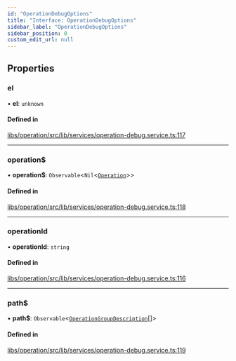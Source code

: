 ```yaml
---
id: "OperationDebugOptions"
title: "Interface: OperationDebugOptions"
sidebar_label: "OperationDebugOptions"
sidebar_position: 0
custom_edit_url: null
---
```


## Properties

### el

• **el**: `unknown`

#### Defined in

[libs/operation/src/lib/services/operation-debug.service.ts:117](https://github.com/cognizone/ng-cognizone/blob/861cbad/libs/operation/src/lib/services/operation-debug.service.ts#L117)

___

### operation$

• **operation$**: `Observable`<`Nil`<[`Operation`](Operation)\>\>

#### Defined in

[libs/operation/src/lib/services/operation-debug.service.ts:118](https://github.com/cognizone/ng-cognizone/blob/861cbad/libs/operation/src/lib/services/operation-debug.service.ts#L118)

___

### operationId

• **operationId**: `string`

#### Defined in

[libs/operation/src/lib/services/operation-debug.service.ts:116](https://github.com/cognizone/ng-cognizone/blob/861cbad/libs/operation/src/lib/services/operation-debug.service.ts#L116)

___

### path$

• **path$**: `Observable`<[`OperationGroupDescription`](OperationGroupDescription)[]\>

#### Defined in

[libs/operation/src/lib/services/operation-debug.service.ts:119](https://github.com/cognizone/ng-cognizone/blob/861cbad/libs/operation/src/lib/services/operation-debug.service.ts#L119)
